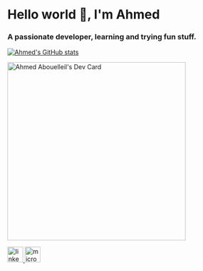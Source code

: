 <h1 align="left">Hello world 👋, I'm Ahmed</h1>
<h3 align="left">A passionate developer, learning and trying fun stuff.</h3>

<div>

[![Ahmed's GitHub stats](https://github-readme-stats-xi-gray-60.vercel.app/api?username=AhmedFr&theme=transparent)](https://github.com/anuraghazra/github-readme-stats)

  <a href="https://app.daily.dev/AhmedFr"><img src="https://api.daily.dev/devcards/de288220aac5424985679ae8f4199aef.png?r=8hn" width="400" alt="Ahmed Abouelleil's Dev Card"/></a>
  
</div>

<div align="left">
  <a href="https://www.linkedin.com/in/ahmed-abouelleil-9817071b7/" target="_blank">
    <img src="https://img.shields.io/static/v1?message=LinkedIn&logo=linkedin&label=&color=0077B5&logoColor=white&labelColor=&style=for-the-badge" height="35" alt="linkedin logo"  />
  </a>
  <a href="mailto:ahmed.abouelleil-sayed@epitech.eu" target="_blank">
    <img src="https://img.shields.io/static/v1?message=Outlook&logo=microsoft-outlook&label=&color=0078D4&logoColor=white&labelColor=&style=for-the-badge" height="35" alt="microsoft-outlook logo"  />
  </a>
</div>

